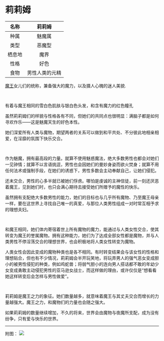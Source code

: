 # 莉莉姆

|名称|莉莉姆|
|:-:|:-:|
|种属|魅魔属|
|类型|恶魔型|
|栖息地|魔界|
|性格|好色|
|食物|男性人类的元精|

[魔王](资料魔界.md)女儿们的统称，兼备强大的魔力，以及摄人心魄的迷人美貌.

<br>

有着与魔王相同的雪白色肌肤与银白色头发，和含有魔力的红色瞳孔

虽然莉莉姆们的样貌与性格各有不同，但她们的共同点也很明显：满脑子都是如何寻欢作乐——这是魅魔天生的好色本性。

她们深爱所有人类与魔物，期望两者的关系可以做到和平共处、不分彼此地相亲相爱，在淫靡的氛围下快乐交合。

<br>

作为魅魔，拥有最高段的力量。就算不使用魅惑魔法，绝大多数男性也都会对她们一见钟情；就算不以言语挑逗，男性也会因她们的曼妙身姿而欲火焚身；就算不用任何法术或强制手段，在她们的诱惑下，男性多数会主动奉献自己，让她们侵犯。

还未交合，男性的心多半就已被她们俘虏。哪怕是虔诚的主神信徒，前一刻还厌恶着魔王，见到她们时，也只会满心期待去接受她们所赠予的魔性的快乐。

虽然拥有支配绝大多数男性的能力，她们的目标也与几乎所有魔物、乃至魔王母亲一样，要在这世界上寻找自己唯一的真爱，与那位人类男性组成一对时常互相予求的理想夫妇。

<br>

和魔王相同，她们体内寄宿着世上所有魔物的魔力，能通过与人类女性交合，使其转变为魔王的誉属魔物。拥有这种能力，她们为了达成全部女性都是魔物，并与人类男性不停淫荡交合的理想世界，也会积极地将人类女性转变为魔物。

人类女性会因此变成的魔物种类也是各不相同。有时转变结果会与该女性的性格和理想贴合，但也有不少情况，莉莉姆会半开玩笑地，将玩弄男人的强气恶女变成胆小的被男性侵犯的种类，例如鸡蛇兽；将弱气胆小的连向男人搭话都不敢的年幼少女变成勇敢主动侵犯男性的亚马逊女战士，而这样做的理由，或许仅仅是“想看看她这样转变后会怎样与男性做爱”。

<br>

莉莉姆是魔王之力的象征。她们数量越多，就意味着魔王与其丈夫交合而增长的力量越强大。魔王之力，和魔物们的力量也会随之强大。

如果莉莉姆的数量继续增加，不久的将来，世界会由魔物与夜魔所支配，成为没有纷争，只有爱与快乐的世界。

---

附图： ![](img/魔物娘图鉴I/232-233莉莉姆.jpg)